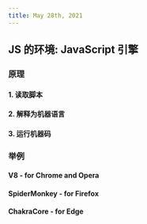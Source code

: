 ```yaml
---
title: May 28th, 2021
---
```


## JS 的环境: JavaScript 引擎
### 原理
#### 1. 读取脚本
#### 2. 解释为机器语言
#### 3. 运行机器码
### 举例
#### V8 - for Chrome and Opera
#### SpiderMonkey - for Firefox
#### ChakraCore - for Edge
